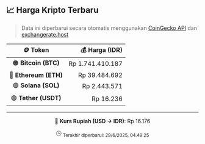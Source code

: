

<!-- HARGA_KRIPTO -->
## 📈 Harga Kripto Terbaru

> Data ini diperbarui secara otomatis menggunakan [CoinGecko API](https://www.coingecko.com/) dan [exchangerate.host](https://exchangerate.host/)

<div align="center">

| 🪙 Token | 💰 Harga (IDR) |
|:------:|---------------:|
| 🟠 **Bitcoin (BTC)**   | Rp 1.741.410.187 |
| 🔵 **Ethereum (ETH)**  | Rp 39.484.692 |
| 🟣 **Solana (SOL)**    | Rp 2.443.571 |
| 🟢 **Tether (USDT)**   | Rp 16.236 |

---

💱 **Kurs Rupiah (USD → IDR)**: Rp 16.176

🕒 <sub>Terakhir diperbarui: 29/6/2025, 04.49.25</sub>

</div>
<!-- /HARGA_KRIPTO -->